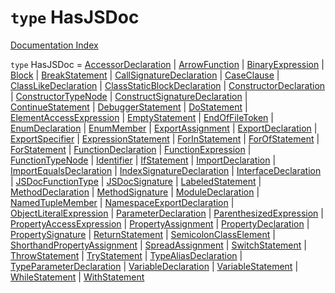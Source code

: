 # `type` HasJSDoc

[Documentation Index](../README.md)

`type` HasJSDoc = [AccessorDeclaration](../type.AccessorDeclaration/README.md) | [ArrowFunction](../interface.ArrowFunction/README.md) | [BinaryExpression](../interface.BinaryExpression/README.md) | [Block](../interface.Block/README.md) | [BreakStatement](../interface.BreakStatement/README.md) | [CallSignatureDeclaration](../interface.CallSignatureDeclaration/README.md) | [CaseClause](../interface.CaseClause/README.md) | [ClassLikeDeclaration](../type.ClassLikeDeclaration/README.md) | [ClassStaticBlockDeclaration](../interface.ClassStaticBlockDeclaration/README.md) | [ConstructorDeclaration](../interface.ConstructorDeclaration/README.md) | [ConstructorTypeNode](../interface.ConstructorTypeNode/README.md) | [ConstructSignatureDeclaration](../interface.ConstructSignatureDeclaration/README.md) | [ContinueStatement](../interface.ContinueStatement/README.md) | [DebuggerStatement](../interface.DebuggerStatement/README.md) | [DoStatement](../interface.DoStatement/README.md) | [ElementAccessExpression](../interface.ElementAccessExpression/README.md) | [EmptyStatement](../interface.EmptyStatement/README.md) | [EndOfFileToken](../type.EndOfFileToken/README.md) | [EnumDeclaration](../interface.EnumDeclaration/README.md) | [EnumMember](../interface.EnumMember/README.md) | [ExportAssignment](../interface.ExportAssignment/README.md) | [ExportDeclaration](../interface.ExportDeclaration/README.md) | [ExportSpecifier](../interface.ExportSpecifier/README.md) | [ExpressionStatement](../interface.ExpressionStatement/README.md) | [ForInStatement](../interface.ForInStatement/README.md) | [ForOfStatement](../interface.ForOfStatement/README.md) | [ForStatement](../interface.ForStatement/README.md) | [FunctionDeclaration](../interface.FunctionDeclaration/README.md) | [FunctionExpression](../interface.FunctionExpression/README.md) | [FunctionTypeNode](../interface.FunctionTypeNode/README.md) | [Identifier](../interface.Identifier/README.md) | [IfStatement](../interface.IfStatement/README.md) | [ImportDeclaration](../interface.ImportDeclaration/README.md) | [ImportEqualsDeclaration](../interface.ImportEqualsDeclaration/README.md) | [IndexSignatureDeclaration](../interface.IndexSignatureDeclaration/README.md) | [InterfaceDeclaration](../interface.InterfaceDeclaration/README.md) | [JSDocFunctionType](../interface.JSDocFunctionType/README.md) | [JSDocSignature](../interface.JSDocSignature/README.md) | [LabeledStatement](../interface.LabeledStatement/README.md) | [MethodDeclaration](../interface.MethodDeclaration/README.md) | [MethodSignature](../interface.MethodSignature/README.md) | [ModuleDeclaration](../interface.ModuleDeclaration/README.md) | [NamedTupleMember](../interface.NamedTupleMember/README.md) | [NamespaceExportDeclaration](../interface.NamespaceExportDeclaration/README.md) | [ObjectLiteralExpression](../interface.ObjectLiteralExpression/README.md) | [ParameterDeclaration](../interface.ParameterDeclaration/README.md) | [ParenthesizedExpression](../interface.ParenthesizedExpression/README.md) | [PropertyAccessExpression](../interface.PropertyAccessExpression/README.md) | [PropertyAssignment](../interface.PropertyAssignment/README.md) | [PropertyDeclaration](../interface.PropertyDeclaration/README.md) | [PropertySignature](../interface.PropertySignature/README.md) | [ReturnStatement](../interface.ReturnStatement/README.md) | [SemicolonClassElement](../interface.SemicolonClassElement/README.md) | [ShorthandPropertyAssignment](../interface.ShorthandPropertyAssignment/README.md) | [SpreadAssignment](../interface.SpreadAssignment/README.md) | [SwitchStatement](../interface.SwitchStatement/README.md) | [ThrowStatement](../interface.ThrowStatement/README.md) | [TryStatement](../interface.TryStatement/README.md) | [TypeAliasDeclaration](../interface.TypeAliasDeclaration/README.md) | [TypeParameterDeclaration](../interface.TypeParameterDeclaration/README.md) | [VariableDeclaration](../interface.VariableDeclaration/README.md) | [VariableStatement](../interface.VariableStatement/README.md) | [WhileStatement](../interface.WhileStatement/README.md) | [WithStatement](../interface.WithStatement/README.md)